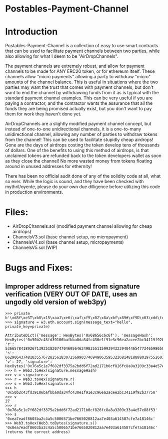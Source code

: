# Postables-Payment-Channel

# Introduction

Postables-Payment-Channel is a collection of easy to use smart contracts that can be used to facilitate payment channels between two parties, while also allowing for what I deem to be "AirDropChannels". 

The payment channels are extremely robust, and allow for payment channels to be made for ANY ERC20 token, or for ethereum itself. These channels allow "micro payments" allowing a party to withdraw "micro" amounts of the channel balance. This is useful in situations where the two parties may want the trust that comes with payment channels, but don't want to end the channel by withdrawing funds from it as is typical with the standard payment channel examples. This can be very useful if you are paying a contractor, and the contractor wants the assurance that all the funds they are being promised actually exist, but you don't want to pay them for work they haven't done yet.

AirDropChannels are a slightly modified payment channel concept, but instead of one-to-one unidirectional channels, it is a one-to-many unidirectional channel, allowing any number of parties to withdraw tokens from the channel! This can be used to facilitate stupidly cheap airdrops! Gone are the days of airdrops costing the token develop tens of thousands of dollars. One of the benefits to using this method of airdrops, is that unclaimed tokens are refunded back to the token developers wallet as soon as they close the channel! No  more wasted money from tokens floating around in unused addresses for ethernity! 

There has been no official audit done of any of the solidity code at all, what so ever. While the logic is sound, and they have been checked with mythril/oyente, please do your own due dilligence before utilizing this code in production environments. 

# Files:

- AirDropChannels.sol (modified payment channel allowing for cheap airdrops)
- ChannelsV3.sol (base channel setup, no micropayment)
- ChannelsV4.sol (base channel setup, micropayments)
- ChannelsV5.sol (WIP)

# Bugs and Fixes:

## Improper  address returned from signature verification (VERY OUT OF DATE, uses an ungodly old version of web3py)
```
>>> private
b'\xd8Y\xe3T\xb8\x15\xaaJ\xe6i\xaf\xf9\x02\x8a\xbf\x89#\xf9D\x03\xdd\tc\xf2\xed\xc3\x9eQ\r\x98\xb7|'
>>> signature = w3.eth.account.sign(message_text="hello", private_key=private) 

AttributeDict({'message': HexBytes('0x68656c6c6f'), 'messageHash': HexBytes('0x50b2c43fd39106bafbba0da34fc430e1f91e3c96ea2acee2bc34119f92b37750'), 'r': 53665784189267139251820747046956462498355115993943239404465477346598658281299, 's': 6629064374810355767282561830725699037469490635953226814818888019755260187756, 'v': 27, 'signature': HexBytes('0x76a5c1e7f682df3375a2bdd6f72ad2171b0cf826fc8a8a3209c33a4e57e88f530ea7eadf8603ba2c4a5c5006571be7665020812aa7e403a614587cfe7a18146c1b')})
>>> h = Web3.toHex(signature.messageHash)
>>> v = signature.v
>>> r = Web3.toHex(signature.r)
>>> s = Web3.toHex(signature.s)
>>> h
'0x50b2c43fd39106bafbba0da34fc430e1f91e3c96ea2acee2bc34119f92b37750'
>>> v
27
>>> r
'0x76a5c1e7f682df3375a2bdd6f72ad2171b0cf826fc8a8a3209c33a4e57e88f53'
>>> s
'0xea7eadf8603ba2c4a5c5006571be7665020812aa7e403a614587cfe7a18146c'
>>> Web3.toHex(Web3.toBytes(signature.s))
'0x0ea7eadf8603ba2c4a5c5006571be7665020812aa7e403a614587cfe7a18146c' (returns the correct address)
```

